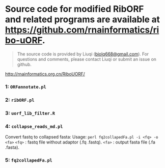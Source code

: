 # Source code for modified RibORF and related programs are available at https://github.com/rnainformatics/ribo-uORF.

> The source code is provided by Liuqi (biolq668@gmail.com). For questions and comments, please contact Liuqi or submit an issue on github.

http://rnainformatics.org.cn/RiboUORF/ 

### 1: `ORFannotate.pl`

### 2: `ribORF.pl`

### 3: `uorf_lib_filter.R`

### 4: `collapse_reads_md.pl`

Convert fastq to collapsed fasta:
    Usage: `perl fq2collapedFa.pl -i <fq> -o <fa>`
    `<fq>` : fastq file without adaptor (.fq .fastq).
    `<fa>` : output fasta file (.fa .fasta).

### 5: `fq2collapedFa.pl`
